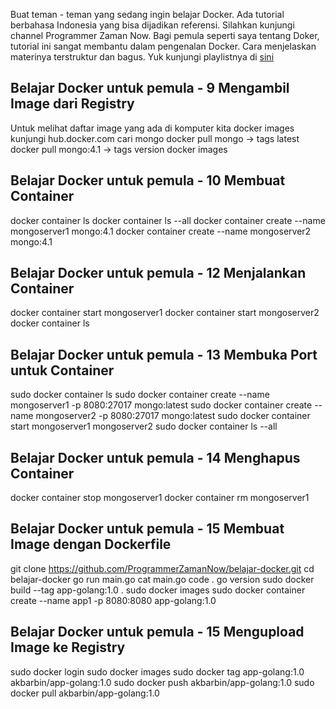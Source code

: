 Buat teman - teman yang sedang ingin belajar Docker. Ada tutorial berbahasa Indonesia yang bisa dijadikan referensi. Silahkan kunjungi channel Programmer Zaman Now. Bagi pemula seperti saya tentang Doker,  tutorial ini sangat membantu dalam pengenalan Docker. Cara menjelaskan materinya terstruktur dan bagus. Yuk kunjungi playlistnya di [sini](https://www.youtube.com/watch?v=KrcHmVzmFN8&list=PL-CtdCApEFH-A7jBmdertzbeACuQWvQao&index=1)

## Belajar Docker untuk pemula - 9 Mengambil Image dari Registry
Untuk melihat daftar image yang ada di komputer kita
docker images
kunjungi hub.docker.com
cari mongo
docker pull mongo -> tags latest
docker pull mongo:4.1 -> tags version
docker images

## Belajar Docker untuk pemula - 10 Membuat Container
docker container ls
docker container ls --all
docker container create --name mongoserver1 mongo:4.1
docker container create --name mongoserver2 mongo:4.1

## Belajar Docker untuk pemula - 12 Menjalankan Container
docker container start mongoserver1
docker container start mongoserver2
docker container ls

## Belajar Docker untuk pemula - 13 Membuka Port untuk Container
sudo docker container ls
sudo docker container create --name mongoserver1 -p 8080:27017 mongo:latest
sudo docker container create --name mongoserver2 -p 8080:27017 mongo:latest
sudo docker container start mongoserver1 mongoserver2
sudo docker container ls --all

## Belajar Docker untuk pemula - 14 Menghapus Container
docker container stop mongoserver1
docker container rm mongoserver1

## Belajar Docker untuk pemula - 15 Membuat Image dengan Dockerfile
git clone https://github.com/ProgrammerZamanNow/belajar-docker.git
cd belajar-docker
go run main.go
cat main.go
code .
go version
sudo docker build --tag app-golang:1.0 .
sudo docker images
sudo docker container create --name app1 -p 8080:8080 app-golang:1.0

## Belajar Docker untuk pemula - 15 Mengupload Image ke Registry
sudo docker login
sudo docker images
sudo docker tag app-golang:1.0 akbarbin/app-golang:1.0
sudo docker push akbarbin/app-golang:1.0
sudo docker pull akbarbin/app-golang:1.0
